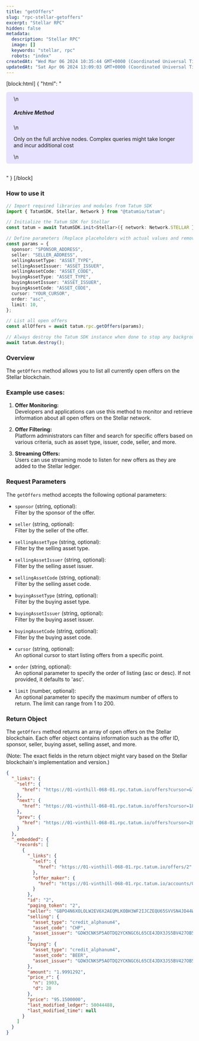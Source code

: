 ```yaml
---
title: "getOffers"
slug: "rpc-stellar-getoffers"
excerpt: "Stellar RPC"
hidden: false
metadata: 
  description: "Stellar RPC"
  image: []
  keywords: "stellar, rpc"
  robots: "index"
createdAt: "Wed Mar 06 2024 10:35:44 GMT+0000 (Coordinated Universal Time)"
updatedAt: "Sat Apr 06 2024 13:09:03 GMT+0000 (Coordinated Universal Time)"
---
```

[block:html]
{
  "html": "<div style="padding: 10px 20px; border-radius: 5px; background-color: #e6e2ff; margin: 0 0 30px 0;">\n  <h5>Archive Method</h5>\n  <p>Only on the full archive nodes. Complex queries might take longer and incur additional cost</p>\n</div>"
}
[/block]


### How to use it

```typescript
// Import required libraries and modules from Tatum SDK
import { TatumSDK, Stellar, Network } from "@tatumio/tatum";

// Initialize the Tatum SDK for Stellar
const tatum = await TatumSDK.init<Stellar>({ network: Network.STELLAR });

// Define parameters (Replace placeholders with actual values and remove redundant)
const params = {
  sponsor: "SPONSOR_ADDRESS",
  seller: "SELLER_ADDRESS",
  sellingAssetType: "ASSET_TYPE",
  sellingAssetIssuer: "ASSET_ISSUER",
  sellingAssetCode: "ASSET_CODE",
  buyingAssetType: "ASSET_TYPE",
  buyingAssetIssuer: "ASSET_ISSUER",
  buyingAssetCode: "ASSET_CODE",
  cursor: "YOUR_CURSOR",
  order: "asc",
  limit: 10,
};

// List all open offers
const allOffers = await tatum.rpc.getOffers(params);

// Always destroy the Tatum SDK instance when done to stop any background processes
await tatum.destroy();
```

### Overview

The `getOffers` method allows you to list all currently open offers on the Stellar blockchain.

### Example use cases:

1. **Offer Monitoring:**  
   Developers and applications can use this method to monitor and retrieve information about all open offers on the Stellar network.

2. **Offer Filtering:**  
   Platform administrators can filter and search for specific offers based on various criteria, such as asset type, issuer, code, seller, and more.

3. **Streaming Offers:**  
   Users can use streaming mode to listen for new offers as they are added to the Stellar ledger.

### Request Parameters

The `getOffers` method accepts the following optional parameters:

- `sponsor` (string, optional):  
  Filter by the sponsor of the offer.

- `seller` (string, optional):  
  Filter by the seller of the offer.

- `sellingAssetType` (string, optional):  
  Filter by the selling asset type.

- `sellingAssetIssuer` (string, optional):  
  Filter by the selling asset issuer.

- `sellingAssetCode` (string, optional):  
  Filter by the selling asset code.

- `buyingAssetType` (string, optional):  
  Filter by the buying asset type.

- `buyingAssetIssuer` (string, optional):  
  Filter by the buying asset issuer.

- `buyingAssetCode` (string, optional):  
  Filter by the buying asset code.

- `cursor` (string, optional):  
  An optional cursor to start listing offers from a specific point.

- `order` (string, optional):  
  An optional parameter to specify the order of listing (asc or desc). If not provided, it defaults to 'asc'.

- `limit` (number, optional):  
  An optional parameter to specify the maximum number of offers to return. The limit can range from 1 to 200.

### Return Object

The `getOffers` method returns an array of open offers on the Stellar blockchain. Each offer object contains information such as the offer ID, sponsor, seller, buying asset, selling asset, and more.

(Note: The exact fields in the return object might vary based on the Stellar blockchain's implementation and version.)

```json
{
  "_links": {
    "self": {
      "href": "https://01-vinthill-068-01.rpc.tatum.io/offers?cursor=&limit=10&order=asc"
    },
    "next": {
      "href": "https://01-vinthill-068-01.rpc.tatum.io/offers?cursor=1848&limit=10&order=asc"
    },
    "prev": {
      "href": "https://01-vinthill-068-01.rpc.tatum.io/offers?cursor=2&limit=10&order=desc"
    }
  },
  "_embedded": {
    "records": [
      {
        "_links": {
          "self": {
            "href": "https://01-vinthill-068-01.rpc.tatum.io/offers/2"
          },
          "offer_maker": {
            "href": "https://01-vinthill-068-01.rpc.tatum.io/accounts/GBPO4N6XOLOLW2EV6X2AEQMLKOBH3WF2IJCZEQU65SVVSN4JD44WORKD"
          }
        },
        "id": "2",
        "paging_token": "2",
        "seller": "GBPO4N6XOLOLW2EV6X2AEQMLKOBH3WF2IJCZEQU65SVVSN4JD44WORKD",
        "selling": {
          "asset_type": "credit_alphanum4",
          "asset_code": "CHP",
          "asset_issuer": "GDW3CNKSP5AOTDQ2YCKNGC6L65CE4JDX3JS5BV427OB54HCF2J4PUEVG"
        },
        "buying": {
          "asset_type": "credit_alphanum4",
          "asset_code": "BEER",
          "asset_issuer": "GDW3CNKSP5AOTDQ2YCKNGC6L65CE4JDX3JS5BV427OB54HCF2J4PUEVG"
        },
        "amount": "1.9991292",
        "price_r": {
          "n": 1903,
          "d": 20
        },
        "price": "95.1500000",
        "last_modified_ledger": 50044488,
        "last_modified_time": null
      }
    ]
  }
}
```
